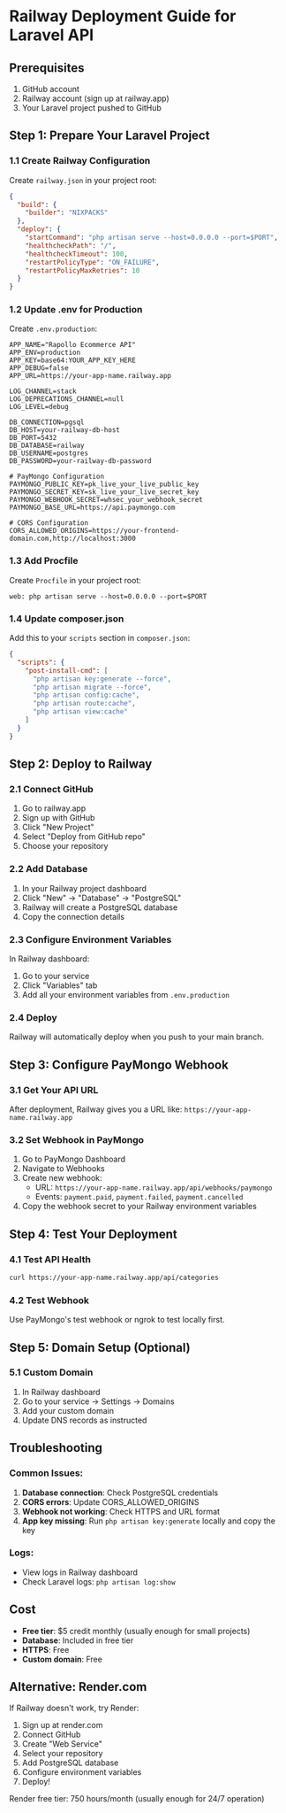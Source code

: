 # Railway Deployment Guide for Laravel API

## Prerequisites
1. GitHub account
2. Railway account (sign up at railway.app)
3. Your Laravel project pushed to GitHub

## Step 1: Prepare Your Laravel Project

### 1.1 Create Railway Configuration
Create `railway.json` in your project root:

```json
{
  "build": {
    "builder": "NIXPACKS"
  },
  "deploy": {
    "startCommand": "php artisan serve --host=0.0.0.0 --port=$PORT",
    "healthcheckPath": "/",
    "healthcheckTimeout": 100,
    "restartPolicyType": "ON_FAILURE",
    "restartPolicyMaxRetries": 10
  }
}
```

### 1.2 Update .env for Production
Create `.env.production`:

```env
APP_NAME="Rapollo Ecommerce API"
APP_ENV=production
APP_KEY=base64:YOUR_APP_KEY_HERE
APP_DEBUG=false
APP_URL=https://your-app-name.railway.app

LOG_CHANNEL=stack
LOG_DEPRECATIONS_CHANNEL=null
LOG_LEVEL=debug

DB_CONNECTION=pgsql
DB_HOST=your-railway-db-host
DB_PORT=5432
DB_DATABASE=railway
DB_USERNAME=postgres
DB_PASSWORD=your-railway-db-password

# PayMongo Configuration
PAYMONGO_PUBLIC_KEY=pk_live_your_live_public_key
PAYMONGO_SECRET_KEY=sk_live_your_live_secret_key
PAYMONGO_WEBHOOK_SECRET=whsec_your_webhook_secret
PAYMONGO_BASE_URL=https://api.paymongo.com

# CORS Configuration
CORS_ALLOWED_ORIGINS=https://your-frontend-domain.com,http://localhost:3000
```

### 1.3 Add Procfile
Create `Procfile` in your project root:

```
web: php artisan serve --host=0.0.0.0 --port=$PORT
```

### 1.4 Update composer.json
Add this to your `scripts` section in `composer.json`:

```json
{
  "scripts": {
    "post-install-cmd": [
      "php artisan key:generate --force",
      "php artisan migrate --force",
      "php artisan config:cache",
      "php artisan route:cache",
      "php artisan view:cache"
    ]
  }
}
```

## Step 2: Deploy to Railway

### 2.1 Connect GitHub
1. Go to railway.app
2. Sign up with GitHub
3. Click "New Project"
4. Select "Deploy from GitHub repo"
5. Choose your repository

### 2.2 Add Database
1. In your Railway project dashboard
2. Click "New" → "Database" → "PostgreSQL"
3. Railway will create a PostgreSQL database
4. Copy the connection details

### 2.3 Configure Environment Variables
In Railway dashboard:
1. Go to your service
2. Click "Variables" tab
3. Add all your environment variables from `.env.production`

### 2.4 Deploy
Railway will automatically deploy when you push to your main branch.

## Step 3: Configure PayMongo Webhook

### 3.1 Get Your API URL
After deployment, Railway gives you a URL like:
`https://your-app-name.railway.app`

### 3.2 Set Webhook in PayMongo
1. Go to PayMongo Dashboard
2. Navigate to Webhooks
3. Create new webhook:
   - URL: `https://your-app-name.railway.app/api/webhooks/paymongo`
   - Events: `payment.paid`, `payment.failed`, `payment.cancelled`
4. Copy the webhook secret to your Railway environment variables

## Step 4: Test Your Deployment

### 4.1 Test API Health
```bash
curl https://your-app-name.railway.app/api/categories
```

### 4.2 Test Webhook
Use PayMongo's test webhook or ngrok to test locally first.

## Step 5: Domain Setup (Optional)

### 5.1 Custom Domain
1. In Railway dashboard
2. Go to your service → Settings → Domains
3. Add your custom domain
4. Update DNS records as instructed

## Troubleshooting

### Common Issues:
1. **Database connection**: Check PostgreSQL credentials
2. **CORS errors**: Update CORS_ALLOWED_ORIGINS
3. **Webhook not working**: Check HTTPS and URL format
4. **App key missing**: Run `php artisan key:generate` locally and copy the key

### Logs:
- View logs in Railway dashboard
- Check Laravel logs: `php artisan log:show`

## Cost
- **Free tier**: $5 credit monthly (usually enough for small projects)
- **Database**: Included in free tier
- **HTTPS**: Free
- **Custom domain**: Free

## Alternative: Render.com

If Railway doesn't work, try Render:
1. Sign up at render.com
2. Connect GitHub
3. Create "Web Service"
4. Select your repository
5. Add PostgreSQL database
6. Configure environment variables
7. Deploy!

Render free tier: 750 hours/month (usually enough for 24/7 operation)

